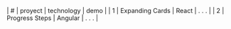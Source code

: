 | # | proyect | technology | demo |
| 1 | Expanding Cards | React | . . . |
| 2 | Progress Steps | Angular | . . . |
